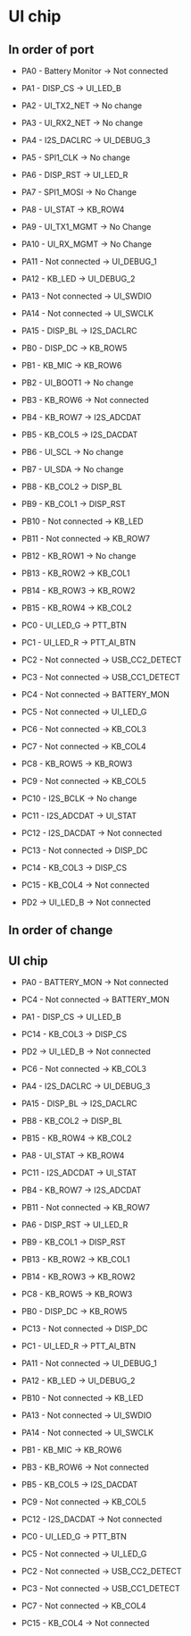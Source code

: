 # UI chip
## In order of port
* PA0  - Battery Monitor -> Not connected
* PA1  - DISP_CS -> UI_LED_B
* PA2  - UI_TX2_NET -> No change
* PA3  - UI_RX2_NET -> No change
* PA4  - I2S_DACLRC -> UI_DEBUG_3
* PA5  - SPI1_CLK -> No change
* PA6  - DISP_RST -> UI_LED_R
* PA7  - SPI1_MOSI -> No Change
* PA8  - UI_STAT -> KB_ROW4
* PA9  - UI_TX1_MGMT -> No Change
* PA10 - UI_RX_MGMT -> No Change
* PA11 - Not connected -> UI_DEBUG_1
* PA12 - KB_LED -> UI_DEBUG_2
* PA13 - Not connected -> UI_SWDIO
* PA14 - Not connected -> UI_SWCLK
* PA15 - DISP_BL -> I2S_DACLRC

* PB0  - DISP_DC -> KB_ROW5
* PB1  - KB_MIC -> KB_ROW6
* PB2  - UI_BOOT1 -> No change
* PB3  - KB_ROW6 -> Not connected
* PB4  - KB_ROW7 -> I2S_ADCDAT
* PB5  - KB_COL5 -> I2S_DACDAT
* PB6  - UI_SCL -> No change
* PB7  - UI_SDA -> No change
* PB8  - KB_COL2 -> DISP_BL
* PB9  - KB_COL1 -> DISP_RST
* PB10 - Not connected -> KB_LED
* PB11 - Not connected -> KB_ROW7
* PB12 - KB_ROW1 -> No change
* PB13 - KB_ROW2 -> KB_COL1
* PB14 - KB_ROW3 -> KB_ROW2
* PB15 - KB_ROW4 -> KB_COL2

* PC0  - UI_LED_G -> PTT_BTN
* PC1  - UI_LED_R -> PTT_AI_BTN
* PC2  - Not connected -> USB_CC2_DETECT
* PC3  - Not connected -> USB_CC1_DETECT
* PC4  - Not connected -> BATTERY_MON
* PC5  - Not connected -> UI_LED_G
* PC6  - Not connected -> KB_COL3
* PC7  - Not connected -> KB_COL4
* PC8  - KB_ROW5 -> KB_ROW3
* PC9  - Not connected -> KB_COL5
* PC10 - I2S_BCLK -> No change
* PC11 - I2S_ADCDAT -> UI_STAT
* PC12 - I2S_DACDAT -> Not connected
* PC13 - Not connected -> DISP_DC
* PC14 - KB_COL3 -> DISP_CS
* PC15 - KB_COL4 -> Not connected

* PD2 -> UI_LED_B -> Not connected

## In order of change
## UI chip
* PA0  - BATTERY_MON -> Not connected
* PC4  - Not connected -> BATTERY_MON

* PA1  - DISP_CS -> UI_LED_B
* PC14 - KB_COL3 -> DISP_CS
* PD2 -> UI_LED_B -> Not connected
* PC6  - Not connected -> KB_COL3

* PA4  - I2S_DACLRC -> UI_DEBUG_3
* PA15 - DISP_BL -> I2S_DACLRC
* PB8  - KB_COL2 -> DISP_BL
* PB15 - KB_ROW4 -> KB_COL2
* PA8  - UI_STAT -> KB_ROW4
* PC11 - I2S_ADCDAT -> UI_STAT
* PB4  - KB_ROW7 -> I2S_ADCDAT
* PB11 - Not connected -> KB_ROW7

* PA6  - DISP_RST -> UI_LED_R
* PB9  - KB_COL1 -> DISP_RST
* PB13 - KB_ROW2 -> KB_COL1
* PB14 - KB_ROW3 -> KB_ROW2
* PC8  - KB_ROW5 -> KB_ROW3
* PB0  - DISP_DC -> KB_ROW5
* PC13 - Not connected -> DISP_DC
* PC1  - UI_LED_R -> PTT_AI_BTN

* PA11 - Not connected -> UI_DEBUG_1

* PA12 - KB_LED -> UI_DEBUG_2
* PB10 - Not connected -> KB_LED

* PA13 - Not connected -> UI_SWDIO

* PA14 - Not connected -> UI_SWCLK

* PB1  - KB_MIC -> KB_ROW6
* PB3  - KB_ROW6 -> Not connected

* PB5  - KB_COL5 -> I2S_DACDAT
* PC9  - Not connected -> KB_COL5
* PC12 - I2S_DACDAT -> Not connected

* PC0  - UI_LED_G -> PTT_BTN
* PC5  - Not connected -> UI_LED_G

* PC2  - Not connected -> USB_CC2_DETECT
* PC3  - Not connected -> USB_CC1_DETECT

* PC7  - Not connected -> KB_COL4
* PC15 - KB_COL4 -> Not connected

